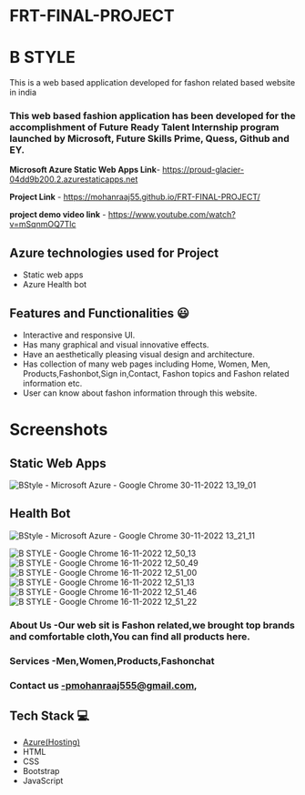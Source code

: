 # FRT-FINAL-PROJECT
#  B STYLE 

This is a web based application developed for fashon related based website in india

### This web based fashion application has been developed for the accomplishment of Future Ready Talent Internship program launched by Microsoft, Future Skills Prime, Quess, Github and EY.

**Microsoft Azure Static Web Apps Link**- https://proud-glacier-04dd9b200.2.azurestaticapps.net

**Project Link** - https://mohanraaj55.github.io/FRT-FINAL-PROJECT/

**project demo video link** - https://www.youtube.com/watch?v=mSqnmOQ7Tlc

## Azure technologies used for Project

- Static web apps
- Azure Health bot

## Features and Functionalities 😃

- Interactive and responsive UI.
- Has many graphical and visual innovative effects.
- Have an aesthetically pleasing visual design and architecture.
- Has collection of many web pages including Home, Women, Men, Products,Fashonbot,Sign in,Contact, Fashon topics and Fashon related information etc.
- User can know about fashon information through this website.

# Screenshots

## Static Web Apps
![BStyle - Microsoft Azure - Google Chrome 30-11-2022 13_19_01](https://user-images.githubusercontent.com/110341178/204737743-22ceed4c-6a11-4cad-8fea-6ef07ecb2dad.png)

## Health Bot
![BStyle - Microsoft Azure - Google Chrome 30-11-2022 13_21_11](https://user-images.githubusercontent.com/110341178/204738817-ea190be2-65f3-484f-b363-cc92f77d928d.png)

![B STYLE - Google Chrome 16-11-2022 12_50_13](https://user-images.githubusercontent.com/110341178/202113784-bbf9d307-1bdc-4ff4-a4f6-d4b0d967bb4b.png)
![B STYLE - Google Chrome 16-11-2022 12_50_49](https://user-images.githubusercontent.com/110341178/202113880-0d0e4836-0fbf-4864-9c36-718a0c9f6281.png)
![B STYLE - Google Chrome 16-11-2022 12_51_00](https://user-images.githubusercontent.com/110341178/202113920-30093d76-3055-4163-962f-7b4826127d12.png)
![B STYLE - Google Chrome 16-11-2022 12_51_13](https://user-images.githubusercontent.com/110341178/202113942-15895f5b-ff32-4db0-babb-18784034a986.png)
![B STYLE - Google Chrome 16-11-2022 12_51_46](https://user-images.githubusercontent.com/110341178/202113975-95bddeff-9ab4-4cbf-838a-bf1db586e20c.png)
![B STYLE - Google Chrome 16-11-2022 12_51_22](https://user-images.githubusercontent.com/110341178/202113995-00f2fbdb-2905-4ead-aa81-98c1ae0fdfd7.png)

### About Us -Our web sit is Fashon related,we brought top brands and comfortable cloth,You can find all products here.


### Services -Men,Women,Products,Fashonchat


### Contact us -pmohanraaj555@gmail.com,


## Tech Stack 💻

- [Azure(Hosting)](https://azure.microsoft.com/en-in/features/azure-portal/)
- HTML
- CSS
- Bootstrap
- JavaScript
